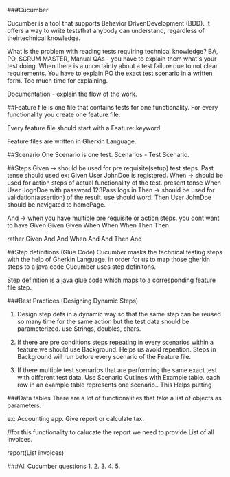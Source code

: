 ###Cucumber

Cucumber is a tool that supports Behavior DrivenDevelopment (BDD). It offers a way to write teststhat anybody can understand, regardless of theirtechnical knowledge.

What is the problem with reading tests requiring technical knowledge? 
BA, PO, SCRUM MASTER, Manual QAs - you have to explain them what's your test doing.
When there is a uncertainty about a test failure due to not clear requirements.
You have to explain PO the exact test scenario in a written form. Too much time for explaining. 

Documentation - explain the flow of the work.


##Feature file
is one file that contains tests for one functionality. For every functionality you create
one feature file. 

Every feature file should start with a Feature: keyword.

Feature files are written in Gherkin Language. 

##Scenario
One Scenario is one test. Scenarios - Test Scenario.


##Steps
Given -> should be used for pre requisite(setup) test steps. Past tense should used ex:
Given User JohnDoe is registered.
When -> should be used for action steps of actual functionality of the test. present tense
When User JognDoe with password 123Pass logs in
Then -> should be used for validation(assertion) of the result. use should word. 
Then User JohnDoe should be navigated to homePage.


And ->  when you have multiple pre requisite or action steps. you dont want to have
Given
Given
Given
When
When
When
Then
Then

rather
Given
And
And
When
And
And
Then
And


##Step definitions (Glue Code)
Cucumber masks the technical testing steps with the help of Gherkin Language. in order for us
to map those gherkin steps to a java code Cucumber uses step definitons. 

Step definition is a java glue code which maps to a corresponding feature file step.



###Best Practices (Designing Dynamic Steps)
1. Design step defs in a dynamic way so that the same step can be reused so many time for the same action
but the test data should be parameterized. use Strings, doubles, chars.

2. If there are pre conditions steps repeating in every scenarios within a feature we should use 
Background. Helps us avoid repeation.
Steps in Background will run before every scenario of the Feature file.

3. If there multiple test scenarios that are performing the same exact test with different test 
data. Use Scenario Outlines with Example table.
each row in an example table represents one scenario..
This Helps putting 


###Data tables 
There are a lot of functionalities that take a list of objects
as parameters. 

ex: 
Accounting app.
Give report or calculate tax.

//for this functionality to calucate the report we need to
provide List of all invoices. 

report(List<Invoice> invoices)



###All Cucumber questions
1.
2.
3.
4.
5.